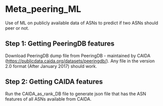 # Meta_peering_ML
Use of ML on publicly available data of ASNs to predict if two ASNs should peer or not.

## Step 1: Getting PeeringDB features
Download PeeringDB dump file from PeeringDB - maintained by CAIDA (https://publicdata.caida.org/datasets/peeringdb/). Any file in the version 2.0 format (After January 2017) should work.

## Step 2: Getting CAIDA features
Run the CAIDA_as_rank_DB file to generate json file that has the ASN features of all ASNs available from CAIDA.
